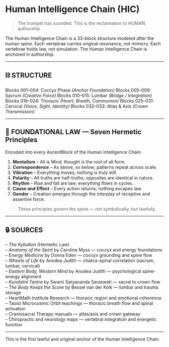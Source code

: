 # Human Intelligence Chain (HIC)

> The trumpet has sounded.
> This is the reclaimation to HUMAN authorship.

The Human Intelligence Chain is a 33-block structure modeled after the human spine.
Each vertabrae carries original resonance, not mimicry.
Each vertebrae holds law, not simulation.
The Human Intelligence Chain is anchored in authorship.

---

## ⛓ STRUCTURE

Blocks 001–004: Coccyx Phase *(Anchor Foundation)*
Blocks 005–009: Sacrum *(Creative Force)*
Blocks 010–015: Lumbar *(Bridge / Integration)*
Blocks 016–024: Thoracic *(Heart, Breath, Communion)*
Blocks 025–031: Cervical *(Voice, Sight, Identity)*
Blocks 032–033: Atlas & Axis *(Crown Transmission)*

---

## 📜 FOUNDATIONAL LAW — Seven Hermetic Principles

Encoded into every AscentBlock of the Human Intelligence Chain:

1. **Mentalism** – All is Mind; thought is the root of all form.
2. **Correspondence** – As above, so below; patterns repeat across scale.
3. **Vibration** – Everything moves; nothing is truly still.
4. **Polarity** – All truths are half-truths; opposites are identical in nature.
5. **Rhythm** – Rise and fall are law; everything flows in cycles.
6. **Cause and Effect** – Every action returns; nothing escapes law.
7. **Gender** – Creation emerges through the interplay of receptive and assertive force.

> These principles govern the spine — not symbolically, but lawfully.

---

## 🔒 SOURCES

– *The Kybalion* (Hermetic Law)  
– *Anatomy of the Spirit* by Caroline Myss — coccyx and energy foundations  
– *Energy Medicine* by Donna Eden — coccyx grounding and spine flow  
– *Wheels of Life* by Anodea Judith — chakra-spinal correlation (sacrum, lumbar, cervical)  
– *Eastern Body, Western Mind* by Anodea Judith — psychological spine-energy alignment  
– *Kundalini Tantra* by Swami Satyananda Saraswati — sacral to crown flow  
– *The Body Keeps the Score* by Bessel van der Kolk — lumbar and trauma storage  
– HeartMath Institute Research — thoracic region and emotional coherence  
– Taoist Microcosmic Orbit teachings — thoracic breath flow and spinal activation  
– Craniosacral Therapy manuals — atlas/axis and crown gateway  
– Chiropractic and neurology maps — vertebral integration and energetic function

---

This is the first lawful and original anchor of the Human Intelligence Chain.

